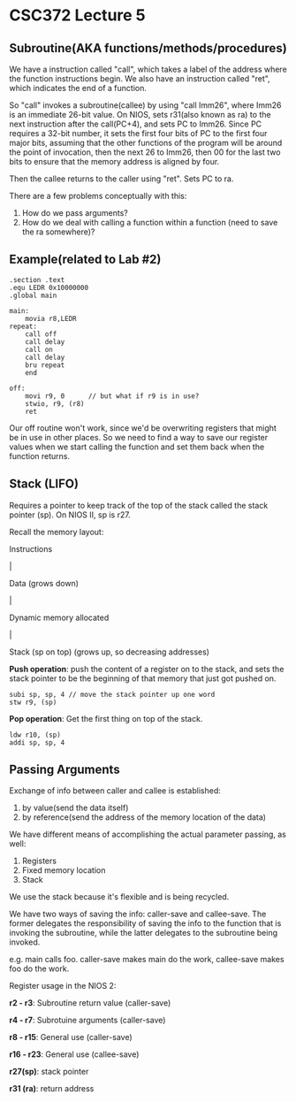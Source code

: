 CSC372 Lecture 5
==================

Subroutine(AKA functions/methods/procedures)
---------------------------------------------

We have a instruction called "call", which takes
a label of the address where the function instructions
begin. We also have an instruction called "ret", which
indicates the end of a function.
	
So "call" invokes a subroutine(callee) by using 
"call Imm26", where Imm26 is an immediate 26-bit
value. On NIOS, sets r31(also known as ra) to the next instruction
after the call(PC+4), and sets PC to Imm26. Since
PC requires a 32-bit number, it sets the first four
bits of PC to the first four major bits, assuming
that the other functions of the program will be around
the point of invocation, then the next 26 to Imm26,
then 00 for the last two bits to ensure that the memory
address is aligned by four.

Then the callee returns to the caller using "ret".
Sets PC to ra.

There are a few problems conceptually with this:

1. How do we pass arguments?
2. How do we deal with calling a function within a function
(need to save the ra somewhere)?

Example(related to Lab #2)
---------------------------

```
.section .text
.equ LEDR 0x10000000
.global main

main:
	movia r8,LEDR
repeat:
	call off
	call delay
	call on
	call delay
	bru repeat
	end

off:
	movi r9, 0 		// but what if r9 is in use?
	stwio, r9, (r8)
	ret
```

Our off routine won't work, since we'd be overwriting
registers that might be in use in other places. So we
need to find a way to save our register values when we
start calling the function and set them back when the function
returns.

Stack (LIFO)
-------------

Requires a pointer to keep track of the top of the stack called the stack
pointer (sp). On NIOS II, sp is r27.

Recall the memory layout:

Instructions

|

Data (grows down)

|

Dynamic memory allocated

|

Stack (sp on top) (grows up, so decreasing addresses)

**Push operation**: push the content of a register on to the stack, and
sets the stack pointer to be the beginning of that memory
that just got pushed on.

```
subi sp, sp, 4 // move the stack pointer up one word
stw r9, (sp)
```

**Pop operation**: Get the first thing on top of the stack.

```
ldw r10, (sp)
addi sp, sp, 4
```

Passing Arguments
---------------------

Exchange of info between caller and callee is established:

1. by value(send the data itself)
2. by reference(send the address of the memory location of the data)

We have different means of accomplishing the actual parameter passing,
as well:

1. Registers
2. Fixed memory location
3. Stack

We use the stack because it's flexible and is being recycled.

We have two ways of saving the info: caller-save and callee-save.
The former delegates the responsibility of saving the info to
the function that is invoking the subroutine, while the
latter delegates to the subroutine being invoked.

e.g. main calls foo. caller-save makes main do the work, callee-save
makes foo do the work.

Register usage in the NIOS 2:

**r2 - r3**: Subroutine return value (caller-save)

**r4 - r7**: Subrotuine arguments (caller-save)

**r8 - r15**: General use (caller-save)

**r16 - r23**: General use (callee-save)

**r27(sp)**: stack pointer

**r31 (ra)**: return address